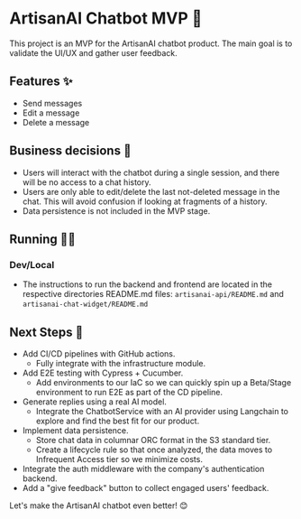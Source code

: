 # ArtisanAI Chatbot MVP 🤖

This project is an MVP for the ArtisanAI chatbot product. The main goal is to validate the UI/UX and gather user feedback.

## Features ✨

- Send messages
- Edit a message
- Delete a message

## Business decisions 💼

- Users will interact with the chatbot during a single session, and there will be no access to a chat history.
- Users are only able to edit/delete the last not-deleted message in the chat. This will avoid confusion if looking at fragments of a history.
- Data persistence is not included in the MVP stage.

## Running 🏃‍➡️

### Dev/Local
- The instructions to run the backend and frontend are located in the respective directories README.md files: `artisanai-api/README.md` and `artisanai-chat-widget/README.md`

## Next Steps 🚀

- Add CI/CD pipelines with GitHub actions.
    - Fully integrate with the infrastructure module.
- Add E2E testing with Cypress + Cucumber.
    - Add environments to our IaC so we can quickly spin up a Beta/Stage environment to run E2E as part of the CD pipeline.
- Generate replies using a real AI model.
    - Integrate the ChatbotService with an AI provider using Langchain to explore and find the best fit for our product.
- Implement data persistence.
    - Store chat data in columnar ORC format in the S3 standard tier.
    - Create a lifecycle rule so that once analyzed, the data moves to Infrequent Access tier so we minimize costs.
- Integrate the auth middleware with the company's authentication backend.
- Add a "give feedback" button to collect engaged users' feedback.

Let's make the ArtisanAI chatbot even better! 😊
